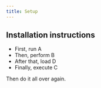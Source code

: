 ```yaml
---
title: Setup
---
```


## Installation instructions

* First, run A
* Then, perform B
* After that, load D
* Finally, execute C

Then do it all over again.
